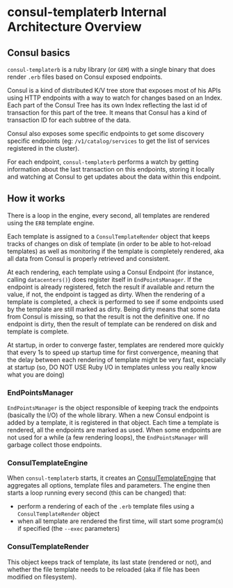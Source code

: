# consul-templaterb Internal Architecture Overview

## Consul basics

`consul-templaterb` is a ruby library (or `GEM`) with a single binary that does render `.erb` files based on Consul exposed endpoints.

Consul is a kind of distributed K/V tree store that exposes most of his APIs using HTTP endpoints with a way to watch for changes based on an Index. Each part of the Consul Tree has its own Index reflecting the last id of transaction for this
part of the tree. It means that Consul has a kind of transaction ID for each subtree of the data.

Consul also exposes some specific endpoints to get some discovery specific endpoints (eg: `/v1/catalog/services` to get
the list of services registered in the cluster).

For each endpoint, `consul-templaterb` performs a watch by getting information about the last transaction on this endpoints, storing it locally and watching at Consul to get updates about the data within this endpoint.

## How it works

There is a loop in the engine, every second, all templates are rendered using the `ERB` template engine.

Each template is assigned to a `ConsulTemplateRender` object that keeps tracks of changes on disk of template (in order
to be able to hot-reload templates) as well as monitoring if the template is completely rendered, aka all data from
Consul is properly retrieved and consistent.

At each rendering, each template using a Consul Endpoint (for instance, calling `datacenters()`) does register itself
in `EndPointsManager`. If the endpoint is already registered, fetch the result if available and return the value, if not,
the endpoint is tagged as dirty. When the rendering of a template is completed, a check is performed to see if some endpoints used by the template are still marked as dirty. Being dirty means that some data from Consul is missing, so
that the result is not the definitive one. If no endpoint is dirty, then the result of template can be rendered on disk
and template is complete.

At startup, in order to converge faster, templates are rendered more quickly that every 1s to speed up startup time for first convergence, meaning that the delay between each rendering of template might be very fast, especially at startup (so, DO NOT USE Ruby I/O in templates unless you really know what you are doing)

### EndPointsManager

`EndPointsManager` is the object responsible of keeping track the endpoints (basically the I/O) of the whole library.
When a new Consul endpoint is added by a template, it is registered in that object. Each time a template is rendered,
all the endpoints are marked as used. When some endpoints are not used for a while (a few rendering loops), the 
`EndPointsManager` will garbage collect those endpoints.

### ConsulTemplateEngine

When `consul-templaterb` starts, it creates an [ConsulTemplateEngine](lib/consul/async/consul_template_engine.rb) that
aggregates all options, template files and parameters. The engine then starts a loop running every second (this can be changed) that:
 * perform a rendering of each of the `.erb` template files using a `ConsulTemplateRender` object
 * when all template are rendered the first time, will start some program(s) if specified (the `--exec` parameters)
 
### ConsulTemplateRender

This object keeps track of template, its last state (rendered or not), and whether the file template needs to be reloaded (aka if file has been modified on filesystem).